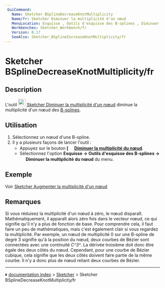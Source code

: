 ```yaml
---
 GuiCommand:
   Name: Sketcher BSplineDecreaseKnotMultiplicity
   Name/fr: Sketcher Diminuer la multiplicité d'un nœud
   MenuLocation: Esquisse , Outils d'esquisse des B-splines , Diminuer la multiplicité du nœud
   Workbenches: Sketcher_Workbench/fr
   Version: 0.17
   SeeAlso: Sketcher_BSplineIncreaseKnotMultiplicity/fr
---
```


# Sketcher BSplineDecreaseKnotMultiplicity/fr

## Description

L\'outil <img alt="" src=images/Sketcher_BSplineDecreaseKnotMultiplicity.svg  style="width:24px;"> [Sketcher Diminuer la multiplicité d\'un nœud](Sketcher_BSplineDecreaseKnotMultiplicity/fr.md) diminue la multiplicité d\'un nœud des [B-splines](B-Splines.md).



## Utilisation

1.  Sélectionnez un nœud d\'une B-spline.
2.  Il y a plusieurs façons de lancer l\'outil :
    -   Appuyez sur le bouton **[<img src=images/Sketcher_BSplineDecreaseKnotMultiplicity.svg style="width:16px"> [Diminuer la multiplicité du nœud](Sketcher_BSplineDecreaseKnotMultiplicity/fr.md)**.
    -   Sélectionnez l\'option **Esquisse → Outils d'esquisse des B-splines → <img src="images/Sketcher_BSplineDecreaseKnotMultiplicity.svg" width=16px> Diminuer la multiplicité du nœud** du menu.



## Exemple

Voir [Sketcher Augmenter la multiplicité d\'un nœud](Sketcher_BSplineIncreaseKnotMultiplicity/fr#Exemple.md)



## Remarques

Si vous réduisez la multiplicité d\'un nœud à zéro, le nœud disparaît. Mathématiquement, il apparaît alors zéro fois dans le vecteur nœud, ce qui signifie qu\'il n\'y a plus de fonction de base. Pour comprendre cela, il faut faire un peu de mathématiques, mais c\'est également clair si vous regardez la multiplicité. Par exemple, un nœud de multiplicité 0 sur une B-spline de degré 3 signifie qu\'à la position du nœud, deux courbes de Bézier sont connectées avec une continuité *C^3^*. La dérivée troisième doit donc être égale des deux côtés du nœud. Cependant, pour une courbe de Bézier cubique, cela signifie que les deux côtés doivent faire partie de la même courbe. Il n\'y a donc plus de nœud reliant deux courbes de Bézier.



---
⏵ [documentation index](../README.md) > [Sketcher](Sketcher_Workbench.md) > Sketcher BSplineDecreaseKnotMultiplicity/fr

